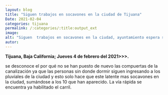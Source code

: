 ```yaml
---
layout: blog
title: "Siguen trabajos en socavones en la ciudad de Tijuana"
Date: 2021-02-04
categories: tijuana
permalink: /:categories/:title:output_ext
image:
alt: "Siguen  trabajos en socavones en la ciudad, ayuntamiento espera se hagan cargo de las compuertas de la canalización el gobierno del estado"
autor:
---
```


**Tijuana, Baja California; Jueves 4 de febrero del 2021>>>.** 

se desconoce el por qué no se han puesto de nuevo las compuertas de la canalización ya que las personas sin donde dormir siguen ingresando a los pluviales de la ciudad y esto solo hace que este latente mas socavones en la ciudad, sumándose a los 10 que han aparecido. La vía rápida se encuentra ya habilitado el carril.

